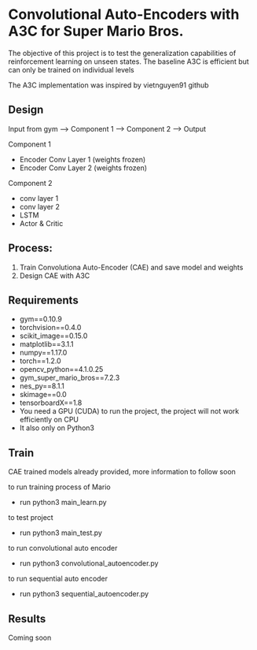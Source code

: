 # Convolutional Auto-Encoders with A3C for Super Mario Bros.

The objective of this project is to test the generalization capabilities of reinforcement learning on unseen states. 
The baseline A3C is efficient but can only be trained on individual levels

The A3C implementation was inspired by vietnguyen91 github


## Design

Input from gym --> Component 1 --> Component 2 --> Output

Component 1
- Encoder Conv Layer 1 (weights frozen)
- Encoder Conv Layer 2 (weights frozen)

Component 2
- conv layer 1
- conv layer 2
- LSTM
- Actor & Critic

## Process:
1) Train Convolutiona Auto-Encoder (CAE) and save model and weights
2) Design CAE with A3C


## Requirements

- gym==0.10.9
- torchvision==0.4.0
- scikit_image==0.15.0
- matplotlib==3.1.1
- numpy==1.17.0
- torch==1.2.0
- opencv_python==4.1.0.25
- gym_super_mario_bros==7.2.3
- nes_py==8.1.1
- skimage==0.0
- tensorboardX==1.8
- You need a GPU (CUDA) to run the project, the project will not work efficiently on CPU
- It also only on Python3

## Train 

CAE trained models already provided, more information to follow soon

to run training process of Mario
- run python3 main_learn.py

to test project
- run python3 main_test.py

to run convolutional auto encoder
- run python3 convolutional_autoencoder.py

to run sequential auto encoder
- run python3 sequential_autoencoder.py

## Results
Coming soon


